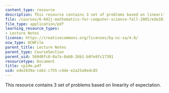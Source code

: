 ```yaml
---
content_type: resource
description: This resource contains 3 set of problems based on linearity of expectation.
file: /courses/6-042j-mathematics-for-computer-science-fall-2005/ede2839aceb1c755c4dee2a25a9edc85_cp14m.pdf
file_type: application/pdf
learning_resource_types:
- Lecture Notes
license: https://creativecommons.org/licenses/by-nc-sa/4.0/
ocw_type: OCWFile
parent_title: Lecture Notes
parent_type: CourseSection
parent_uid: 560d0fc0-0a7a-0ab0-26b1-b8fe9fc17391
resourcetype: Document
title: cp14m.pdf
uid: ede2839a-ceb1-c755-c4de-e2a25a9edc85
---
```

This resource contains 3 set of problems based on linearity of expectation.